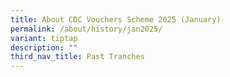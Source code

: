 ```yaml
---
title: About CDC Vouchers Scheme 2025 (January)
permalink: /about/history/jan2025/
variant: tiptap
description: ""
third_nav_title: Past Tranches
---
```


